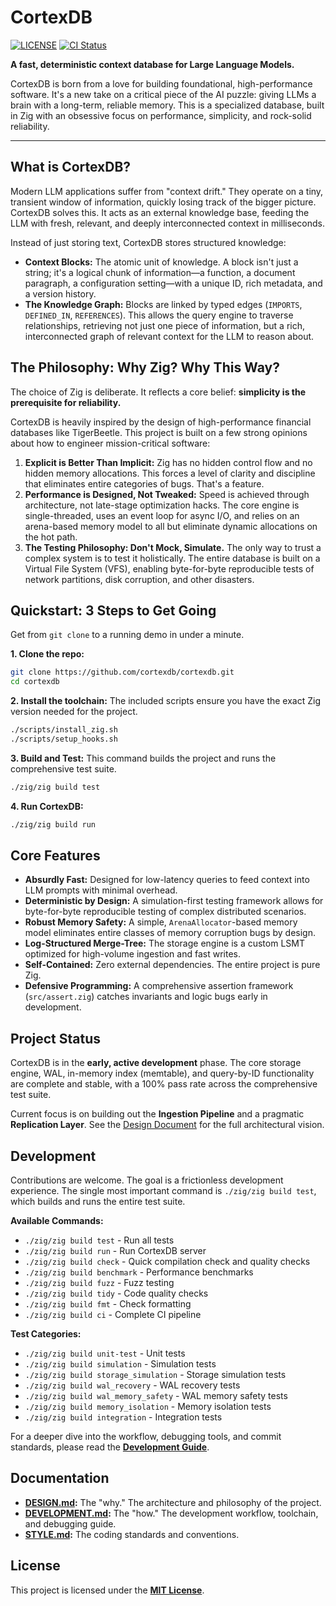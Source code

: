 # CortexDB

[![LICENSE](https://img.shields.io/badge/license-MIT-blue.svg)](LICENSE)
[![CI Status](https://github.com/mitander/cortexdb/actions/workflows/ci.yml/badge.svg)](https://github.com/mitander/cortexdb/actions)

**A fast, deterministic context database for Large Language Models.**

CortexDB is born from a love for building foundational, high-performance software. It's a new take on a critical piece of the AI puzzle: giving LLMs a brain with a long-term, reliable memory. This is a specialized database, built in Zig with an obsessive focus on performance, simplicity, and rock-solid reliability.

---

## What is CortexDB?

Modern LLM applications suffer from "context drift." They operate on a tiny, transient window of information, quickly losing track of the bigger picture. CortexDB solves this. It acts as an external knowledge base, feeding the LLM with fresh, relevant, and deeply interconnected context in milliseconds.

Instead of just storing text, CortexDB stores structured knowledge:

- **Context Blocks:** The atomic unit of knowledge. A block isn't just a string; it's a logical chunk of information—a function, a document paragraph, a configuration setting—with a unique ID, rich metadata, and a version history.
- **The Knowledge Graph:** Blocks are linked by typed edges (`IMPORTS`, `DEFINED_IN`, `REFERENCES`). This allows the query engine to traverse relationships, retrieving not just one piece of information, but a rich, interconnected graph of relevant context for the LLM to reason about.

## The Philosophy: Why Zig? Why This Way?

The choice of Zig is deliberate. It reflects a core belief: **simplicity is the prerequisite for reliability.**

CortexDB is heavily inspired by the design of high-performance financial databases like TigerBeetle. This project is built on a few strong opinions about how to engineer mission-critical software:

1.  **Explicit is Better Than Implicit:** Zig has no hidden control flow and no hidden memory allocations. This forces a level of clarity and discipline that eliminates entire categories of bugs. That's a feature.
2.  **Performance is Designed, Not Tweaked:** Speed is achieved through architecture, not late-stage optimization hacks. The core engine is single-threaded, uses an event loop for async I/O, and relies on an arena-based memory model to all but eliminate dynamic allocations on the hot path.
3.  **The Testing Philosophy: Don't Mock, Simulate.** The only way to trust a complex system is to test it holistically. The entire database is built on a Virtual File System (VFS), enabling byte-for-byte reproducible tests of network partitions, disk corruption, and other disasters.

## Quickstart: 3 Steps to Get Going

Get from `git clone` to a running demo in under a minute.

**1. Clone the repo:**

```bash
git clone https://github.com/cortexdb/cortexdb.git
cd cortexdb
```

**2. Install the toolchain:**
The included scripts ensure you have the exact Zig version needed for the project.

```bash
./scripts/install_zig.sh
./scripts/setup_hooks.sh
```

**3. Build and Test:**
This command builds the project and runs the comprehensive test suite.

```bash
./zig/zig build test
```

**4. Run CortexDB:**

```bash
./zig/zig build run
```

## Core Features

- **Absurdly Fast:** Designed for low-latency queries to feed context into LLM prompts with minimal overhead.
- **Deterministic by Design:** A simulation-first testing framework allows for byte-for-byte reproducible testing of complex distributed scenarios.
- **Robust Memory Safety:** A simple, `ArenaAllocator`-based memory model eliminates entire classes of memory corruption bugs by design.
- **Log-Structured Merge-Tree:** The storage engine is a custom LSMT optimized for high-volume ingestion and fast writes.
- **Self-Contained:** Zero external dependencies. The entire project is pure Zig.
- **Defensive Programming:** A comprehensive assertion framework (`src/assert.zig`) catches invariants and logic bugs early in development.

## Project Status

CortexDB is in the **early, active development** phase. The core storage engine, WAL, in-memory index (memtable), and query-by-ID functionality are complete and stable, with a 100% pass rate across the comprehensive test suite.

Current focus is on building out the **Ingestion Pipeline** and a pragmatic **Replication Layer**. See the [Design Document](docs/DESIGN.md) for the full architectural vision.

## Development

Contributions are welcome. The goal is a frictionless development experience. The single most important command is `./zig/zig build test`, which builds and runs the entire test suite.

**Available Commands:**

- `./zig/zig build test` - Run all tests
- `./zig/zig build run` - Run CortexDB server
- `./zig/zig build check` - Quick compilation check and quality checks
- `./zig/zig build benchmark` - Performance benchmarks
- `./zig/zig build fuzz` - Fuzz testing
- `./zig/zig build tidy` - Code quality checks
- `./zig/zig build fmt` - Check formatting
- `./zig/zig build ci` - Complete CI pipeline

**Test Categories:**

- `./zig/zig build unit-test` - Unit tests
- `./zig/zig build simulation` - Simulation tests
- `./zig/zig build storage_simulation` - Storage simulation tests
- `./zig/zig build wal_recovery` - WAL recovery tests
- `./zig/zig build wal_memory_safety` - WAL memory safety tests
- `./zig/zig build memory_isolation` - Memory isolation tests
- `./zig/zig build integration` - Integration tests

For a deeper dive into the workflow, debugging tools, and commit standards, please read the **[Development Guide](docs/DEVELOPMENT.md)**.

## Documentation

- **[DESIGN.md](docs/DESIGN.md):** The "why." The architecture and philosophy of the project.
- **[DEVELOPMENT.md](docs/DEVELOPMENT.md):** The "how." The development workflow, toolchain, and debugging guide.
- **[STYLE.md](docs/STYLE.md):** The coding standards and conventions.

## License

This project is licensed under the **[MIT License](LICENSE)**.

